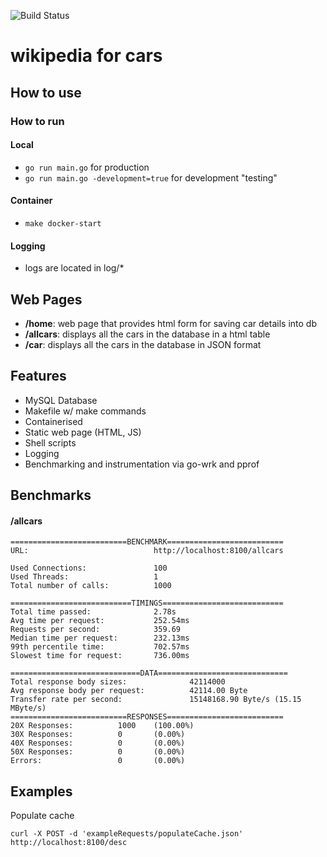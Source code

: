 ![Build Status](https://github.com/StuartsHome/carPedia/actions/workflows/go.yml/badge.svg)  
# wikipedia for cars

## How to use
### How to run
#### Local
- `go run main.go` for production
- `go run main.go -development=true` for development "testing"

#### Container
- `make docker-start`


#### Logging
- logs are located in log/*

## Web Pages
- **/home**: web page that provides html form for saving car details into db
- **/allcars**: displays all the cars in the database in a html table
- **/car**: displays all the cars in the database in JSON format

## Features
- MySQL Database
- Makefile w/ make commands
- Containerised
- Static web page (HTML, JS)
- Shell scripts
- Logging
- Benchmarking and instrumentation via go-wrk and pprof


## Benchmarks
#### /allcars
```shell
==========================BENCHMARK==========================
URL:                            http://localhost:8100/allcars

Used Connections:               100
Used Threads:                   1
Total number of calls:          1000

===========================TIMINGS===========================
Total time passed:              2.78s
Avg time per request:           252.54ms
Requests per second:            359.69
Median time per request:        232.13ms
99th percentile time:           702.57ms
Slowest time for request:       736.00ms

=============================DATA=============================
Total response body sizes:              42114000
Avg response body per request:          42114.00 Byte
Transfer rate per second:               15148168.90 Byte/s (15.15 MByte/s)
==========================RESPONSES==========================
20X Responses:          1000    (100.00%)
30X Responses:          0       (0.00%)
40X Responses:          0       (0.00%)
50X Responses:          0       (0.00%)
Errors:                 0       (0.00%)
```


## Examples
Populate cache
```
curl -X POST -d 'exampleRequests/populateCache.json' http://localhost:8100/desc
```